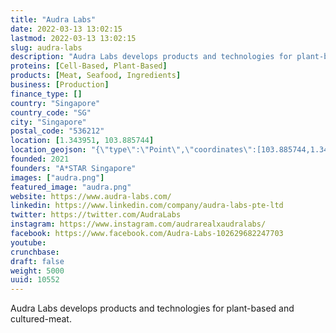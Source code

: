 ```yaml
---
title: "Audra Labs"
date: 2022-03-13 13:02:15
lastmod: 2022-03-13 13:02:15
slug: audra-labs
description: "Audra Labs develops products and technologies for plant-based and cultured-meat."
proteins: [Cell-Based, Plant-Based]
products: [Meat, Seafood, Ingredients]
business: [Production]
finance_type: []
country: "Singapore"
country_code: "SG"
city: "Singapore"
postal_code: "536212"
location: [1.343951, 103.885744]
location_geojson: "{\"type\":\"Point\",\"coordinates\":[103.885744,1.343951]}"
founded: 2021
founders: "A*STAR Singapore"
images: ["audra.png"]
featured_image: "audra.png"
website: https://www.audra-labs.com/
linkedin: https://www.linkedin.com/company/audra-labs-pte-ltd
twitter: https://twitter.com/AudraLabs
instagram: https://www.instagram.com/audrarealxaudralabs/
facebook: https://www.facebook.com/Audra-Labs-102629682247703
youtube: 
crunchbase: 
draft: false
weight: 5000
uuid: 10552
---
```

Audra Labs develops products and technologies for plant-based and cultured-meat.
